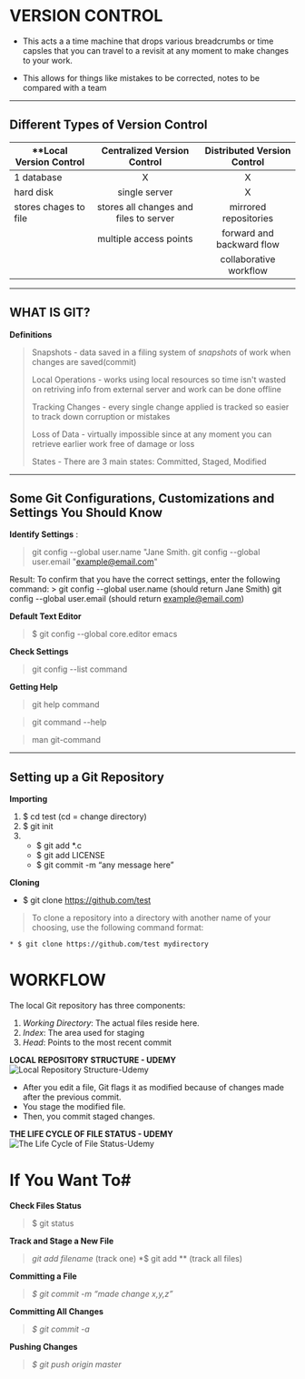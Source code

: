 # VERSION CONTROL
  * This acts a a time machine that drops various breadcrumbs or time capsles that you can travel to a revisit at any moment to make changes to your work. 
  
  * This allows for things like mistakes to be corrected, notes to be compared with a team 
------------------------------------------------------------------------------------------------------------------------------------------------  
  ## Different Types of Version Control 
  
   |**Local Version Control | Centralized Version Control | Distributed Version Control |
   |  --------------------- | :--------------------------:| :-------------------------: |
   | 1 database             |             X                |              X
   | hard disk              |  single server               |              X
   | stores chages to file  |  stores all changes and files to server     | mirrored repositories
   |                        |  multiple access points     | forward and backward flow 
   |                        |                             | collaborative workflow

--------------------------------------------------------------------------------------------------------------------------------------------------

## WHAT IS GIT?
  
  **Definitions**
  >Snapshots - data saved in a filing system of *snapshots* of work when changes are saved(commit)
  >
  >Local Operations - works using local resources so time isn't wasted on retriving info from external server and work can be done offline
  >
  >Tracking Changes - every single change applied is tracked so easier to track down corruption or mistakes
  >
  >Loss of Data - virtually impossible since at any moment you can retrieve earlier work free of damage or loss
  >
  >States - There are 3 main states: Committed, Staged, Modified

--------------------------------------------------------------------------------------------------------------------------------------------------

## Some Git Configurations, Customizations and Settings You Should Know

**Identify Settings** :
  >git config --global user.name "Jane Smith.    git config --global user.email "example@email.com"

  Result: To confirm that you have the correct settings, enter the following command:
    > git config --global user.name (should return Jane Smith) git config --global user.email (should return example@email.com)

**Default Text Editor**
  >$ git config --global core.editor emacs

**Check Settings**
  >git config --list command

**Getting Help**
  >git help command

  >git command --help

  >man git-command

-----------------------------------------------------------------------------------------------------------------------------------------------


## Setting up a Git Repository

**Importing**
  1. $ cd test (cd = change directory)
  2. $ git init
  3. 
      * $ git add *.c
      * $ git add LICENSE
      * $ git commit -m “any message here”
      
**Cloning**
  * $ git clone https://github.com/test
  > To clone a repository into a directory with another name of your choosing, use the following command format:

    * $ git clone https://github.com/test mydirectory
    
    
# WORKFLOW
 
The local Git repository has three components:

1. *Working Directory*: The actual files reside here.
2. *Index*: The area used for staging
3. *Head*: Points to the most recent commit

 **LOCAL REPOSITORY STRUCTURE - UDEMY**
![Local Repository Structure-Udemy](https://blog.udemy.com/wp-content/uploads/2015/08/image036.png)


* After you edit a file, Git flags it as modified because of changes made after the previous commit.
* You stage the modified file.
* Then, you commit staged changes.

 **THE LIFE CYCLE OF FILE STATUS - UDEMY**
![The Life Cycle of File Status-Udemy](https://blog.udemy.com/wp-content/uploads/2015/08/image006.png)



# If You Want To#
 
 **Check Files Status** 
  > $ git status

 **Track and Stage a New File**
  > *git add filename* (track one)
  > *$ git add ** (track all files)

 **Committing a File**
  > *$ git commit -m “made change x,y,z”*
  
 **Committing All Changes**
  > *$ git commit -a*

 **Pushing Changes**
  > *$ git push origin master*
